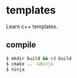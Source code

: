 # templates
Learn c++ templates.

## compile
``` bash
$ mkdir build && cd build 
$ cmake .. -GNinja
$ ninja
```
